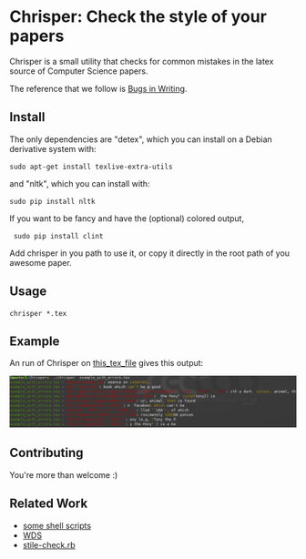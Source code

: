 Chrisper: Check the style of your papers
========================================

Chrisper is a small utility that checks for common mistakes in the latex source of Computer Science papers.

The reference that we follow is [Bugs in Writing](http://www.amazon.com/BUGS-Writing-Revised-Guide-Debugging/dp/020137921X).


Install
-------

The only dependencies are "detex", which you can install
on a Debian derivative system with:

    sudo apt-get install texlive-extra-utils

and "nltk", which you can install with:

    sudo pip install nltk

If you want to be fancy and have the (optional) colored output,

     sudo pip install clint

Add chrisper in you path to use it, or copy it directly in
the root path of you awesome paper.

Usage
-----
 
    chrisper *.tex

Example
-------
An run of Chrisper on [this_tex_file](example_with_errors.tex) gives this output:

![Alt text](example_with_errors.png)

Contributing
------------

You're more than welcome :)

Related Work
-----------
* [some shell scripts](http://matt.might.net/articles/shell-scripts-for-passive-voice-weasel-words-duplicates/)
* [WDS](https://github.com/utapyngo/WritingSmellDetector)
* [stile-check.rb](http://www.cs.umd.edu/~nspring/software/style-check-readme.html)
